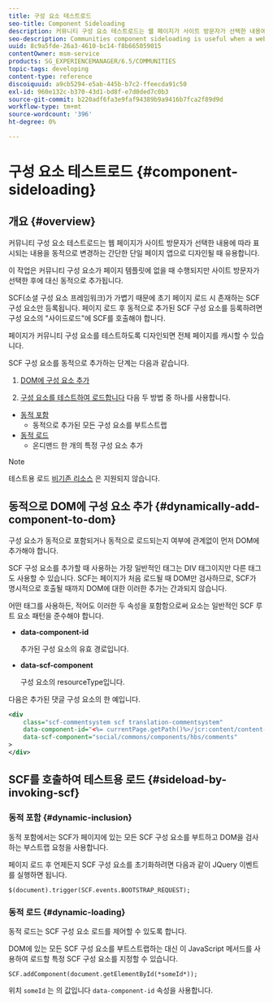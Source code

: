 ```yaml
---
title: 구성 요소 테스트로드
seo-title: Component Sideloading
description: 커뮤니티 구성 요소 테스트로드는 웹 페이지가 사이트 방문자가 선택한 내용에 따라 표시되는 내용을 동적으로 변경하는 간단한 단일 페이지 앱으로 디자인될 때 유용합니다
seo-description: Communities component sideloading is useful when a web page is designed as a simple, single page app that dynamically alters what is displayed depending on what is selected by the site visitor
uuid: 8c9a5fde-26a3-4610-bc14-f8b665059015
contentOwner: msm-service
products: SG_EXPERIENCEMANAGER/6.5/COMMUNITIES
topic-tags: developing
content-type: reference
discoiquuid: a9cb5294-e5ab-445b-b7c2-ffeecda91c50
exl-id: 960e132c-b370-43d1-bd8f-e7d0ded7c0b3
source-git-commit: b220adf6fa3e9faf94389b9a9416b7fca2f89d9d
workflow-type: tm+mt
source-wordcount: '396'
ht-degree: 0%

---
```


# 구성 요소 테스트로드 {#component-sideloading}

## 개요 {#overview}

커뮤니티 구성 요소 테스트로드는 웹 페이지가 사이트 방문자가 선택한 내용에 따라 표시되는 내용을 동적으로 변경하는 간단한 단일 페이지 앱으로 디자인될 때 유용합니다.

이 작업은 커뮤니티 구성 요소가 페이지 템플릿에 없을 때 수행되지만 사이트 방문자가 선택한 후에 대신 동적으로 추가됩니다.

SCF(소셜 구성 요소 프레임워크)가 가볍기 때문에 초기 페이지 로드 시 존재하는 SCF 구성 요소만 등록됩니다. 페이지 로드 후 동적으로 추가된 SCF 구성 요소를 등록하려면 구성 요소의 &quot;사이드로드&quot;에 SCF를 호출해야 합니다.

페이지가 커뮤니티 구성 요소를 테스트하도록 디자인되면 전체 페이지를 캐시할 수 있습니다.

SCF 구성 요소를 동적으로 추가하는 단계는 다음과 같습니다.

1. [DOM에 구성 요소 추가](#dynamically-add-component-to-dom)

1. [구성 요소를 테스트하여 로드합니다](#sideload-by-invoking-scf) 다음 두 방법 중 하나를 사용합니다.

* [동적 포함](#dynamic-inclusion)
   * 동적으로 추가된 모든 구성 요소를 부트스트랩
* [동적 로드](#dynamic-loading)
   * 온디맨드 한 개의 특정 구성 요소 추가

>[!NOTE]
>
>테스트용 로드 [비기존 리소스](scf.md#add-or-include-a-communities-component) 은 지원되지 않습니다.

## 동적으로 DOM에 구성 요소 추가 {#dynamically-add-component-to-dom}

구성 요소가 동적으로 포함되거나 동적으로 로드되는지 여부에 관계없이 먼저 DOM에 추가해야 합니다.

SCF 구성 요소를 추가할 때 사용하는 가장 일반적인 태그는 DIV 태그이지만 다른 태그도 사용할 수 있습니다. SCF는 페이지가 처음 로드될 때 DOM만 검사하므로, SCF가 명시적으로 호출될 때까지 DOM에 대한 이러한 추가는 간과되지 않습니다.

어떤 태그를 사용하든, 적어도 이러한 두 속성을 포함함으로써 요소는 일반적인 SCF 루트 요소 패턴을 준수해야 합니다.

* **data-component-id**

   추가된 구성 요소의 유효 경로입니다.

* **data-scf-component**

   구성 요소의 resourceType입니다.

다음은 추가된 댓글 구성 요소의 한 예입니다.

```xml
<div
    class="scf-commentsystem scf translation-commentsystem"
    data-component-id="<%= currentPage.getPath()%>/jcr:content/content-left/comments"
    data-scf-component="social/commons/components/hbs/comments"
>
</div>
```

## SCF를 호출하여 테스트용 로드 {#sideload-by-invoking-scf}

### 동적 포함 {#dynamic-inclusion}

동적 포함에서는 SCF가 페이지에 있는 모든 SCF 구성 요소를 부트하고 DOM을 검사하는 부스트랩 요청을 사용합니다.

페이지 로드 후 언제든지 SCF 구성 요소를 초기화하려면 다음과 같이 JQuery 이벤트를 실행하면 됩니다.

`$(document).trigger(SCF.events.BOOTSTRAP_REQUEST);`

### 동적 로드 {#dynamic-loading}

동적 로드는 SCF 구성 요소 로드를 제어할 수 있도록 합니다.

DOM에 있는 모든 SCF 구성 요소를 부트스트랩하는 대신 이 JavaScript 메서드를 사용하여 로드할 특정 SCF 구성 요소를 지정할 수 있습니다.

`SCF.addComponent(document.getElementById(*someId*));`

위치 `someId` 는 의 값입니다 `data-component-id` 속성을 사용합니다.
